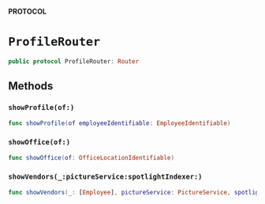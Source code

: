 **PROTOCOL**

# `ProfileRouter`

```swift
public protocol ProfileRouter: Router
```

## Methods
### `showProfile(of:)`

```swift
func showProfile(of employeeIdentifiable: EmployeeIdentifiable)
```

### `showOffice(of:)`

```swift
func showOffice(of: OfficeLocationIdentifiable)
```

### `showVendors(_:pictureService:spotlightIndexer:)`

```swift
func showVendors(_: [Employee], pictureService: PictureService, spotlightIndexer: SpotlightContactIndexer)
```
